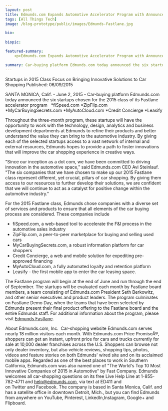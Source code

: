 ```yaml
---
layout: post
title: Edmunds.com Expands Automotive Accelerator Program with Announcement of 2015
tags: [All Things Tech]
image: /blog-prototype/public/images/Edmunds-Fastlane.jpg

bio:
 
biopic:

featured-summary:
    <p>Edmunds.com Expands Automotive Accelerator Program with Announcement of 2015.</p>

summary: Car-buying platform Edmunds.com today announced the six startups chosen for the 2015 class of its Fastlane accelerator program. 
---
```

Startups in 2015 Class Focus on Bringing Innovative Solutions to Car Shopping
Published: 06/09/2015 

SANTA MONICA, Calif. - June 2, 2015 - Car-buying platform Edmunds.com today announced the six startups chosen for the 2015 class of its Fastlane accelerator program
 
*fiSpeed.com
*ZipFlip.com
*MyCarBuyingSecrets.com
*MyAutoCloud.com
*Credit Concierge
*Leasify

Throughout the three-month program, these startups will have the opportunity to work with the technology, design, analytics and business development departments at Edmunds to refine their products and better understand the value they can bring to the automotive industry. By giving each of the selected startups access to a vast network of internal and external resources, Edmunds hopes to provide a path to foster innovations that will improve the car shopping experience in creative ways.

"Since our inception as a dot com, we have been committed to driving innovation in the automotive space," said Edmunds.com CEO Avi Steinlauf. "The six companies that we have chosen to make up our 2015 Fastlane class represent different, yet crucial, pillars of car shopping. By giving them access to our resources to further develop their solutions, we are confident that we will continue to act as a catalyst for positive change within the automotive industry."

For the 2015 Fastlane class, Edmunds chose companies with a diverse set of services and products to ensure that all elements of the car buying process are considered. These companies include

* fiSpeed.com, a web-based tool to accelerate the F&I process in the automotive sales industry
* ZipFlip.com, a peer-to-peer marketplace for buying and selling used cars
* MyCarBuyingSecrets.com, a robust information platform for car shoppers
* Credit Concierge, a web and mobile solution for expediting pre-approved financing
* MyAutoCloud.com, a fully automated loyalty and retention platform
* Leasify - the first mobile app to enter the car leasing space.

The Fastlane program will begin at the end of June and run through the end of September. The startups will be evaluated each month by Fastlane board members, a team consisting of Edmunds.com President Seth Berkowitz, and other senior executives and product leaders. The program culminates on Fastlane Demo Day, when the teams that have been selected by Edmunds present their final product offering to the Fastlane board and the entire Edmunds staff. For additional information about the program, please visit [Edmunds Fastlane](http://www.fastlaneaccelerator.com/). 

About Edmunds.com, Inc. 
Car-shopping website Edmunds.com serves nearly 18 million visitors each month. With Edmunds.com Price PromiseÂ®, shoppers can get an instant, upfront price for cars and trucks currently for sale at 10,000 dealer franchises across the U.S. Shoppers can browse not only dealer inventory, but also vehicle reviews, shopping tips, photos, videos and feature stories on both Edmunds' wired site and on its acclaimed mobile apps. Regarded as one of the best places to work in Southern California, Edmunds.com was also named one of "The World's Top 10 Most Innovative Companies of 2015 in Automotive" by Fast Company. Edmunds welcomes all car-shopping questions on its free Live Help Line at 1-855-782-4711 and help@edmunds.com, via text at ED411 and on Twitter and Facebook. The company is based in Santa Monica, Calif. and has a satellite office in downtown Detroit, Mich., but you can find Edmunds from anywhere on YouTube, Pinterest, LinkedIn,Instagram, Google+ and Flipboard.

